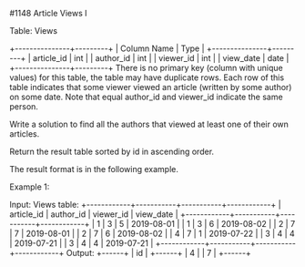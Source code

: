 #1148 Article Views I

Table: Views

+---------------+---------+
| Column Name   | Type    |
+---------------+---------+
| article_id    | int     |
| author_id     | int     |
| viewer_id     | int     |
| view_date     | date    |
+---------------+---------+
There is no primary key (column with unique values) for this table, the table may have duplicate rows.
Each row of this table indicates that some viewer viewed an article (written by some author) on some date. 
Note that equal author_id and viewer_id indicate the same person.
 

Write a solution to find all the authors that viewed at least one of their own articles.

Return the result table sorted by id in ascending order.

The result format is in the following example.

 

Example 1:

Input: 
Views table:
+------------+-----------+-----------+------------+
| article_id | author_id | viewer_id | view_date  |
+------------+-----------+-----------+------------+
| 1          | 3         | 5         | 2019-08-01 |
| 1          | 3         | 6         | 2019-08-02 |
| 2          | 7         | 7         | 2019-08-01 |
| 2          | 7         | 6         | 2019-08-02 |
| 4          | 7         | 1         | 2019-07-22 |
| 3          | 4         | 4         | 2019-07-21 |
| 3          | 4         | 4         | 2019-07-21 |
+------------+-----------+-----------+------------+
Output: 
+------+
| id   |
+------+
| 4    |
| 7    |
+------+